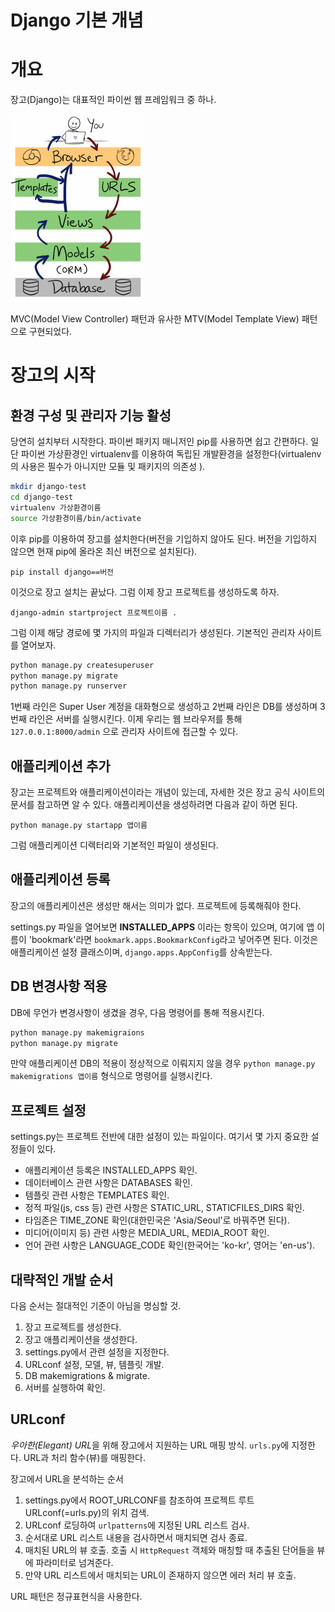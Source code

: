 # Django 기본 개념

# 개요
장고(Django)는 대표적인 파이썬 웹 프레임워크 중 하나.

![MTV](./img/django-mtv.png)

MVC(Model View Controller) 패턴과 유사한 MTV(Model Template View) 패턴으로 구현되었다.


# 장고의 시작

## 환경 구성 및 관리자 기능 활성
당연히 설치부터 시작한다. 파이썬 패키지 매니저인 pip를 사용하면 쉽고 간편하다.
일단 파이썬 가상환경인 virtualenv를 이용하여 독립된 개발환경을 설정한다(virtualenv의 사용은 필수가 아니지만 모듈 및 패키지의 의존성 ).
```bash
mkdir django-test
cd django-test
virtualenv 가상환경이름
source 가상환경이름/bin/activate
```
이후 pip를 이용하여 장고를 설치한다(버전을 기입하지 않아도 된다. 버전을 기입하지 않으면 현재 pip에 올라온 최신 버전으로 설치된다).

`pip install django==버전`

이것으로 장고 설치는 끝났다. 그럼 이제 장고 프로젝트를 생성하도록 하자.

`django-admin startproject 프로젝트이름 .`

그럼 이제 해당 경로에 몇 가지의 파일과 디렉터리가 생성된다.
기본적인 관리자 사이트를 열어보자.
```bash
python manage.py createsuperuser
python manage.py migrate
python manage.py runserver
```
1번째 라인은 Super User 계정을 대화형으로 생성하고
2번째 라인은 DB를 생성하며
3번째 라인은 서버를 실행시킨다. 이제 우리는 웹 브라우저를 통해 `127.0.0.1:8000/admin` 으로 관리자 사이트에 접근할 수 있다.

## 애플리케이션 추가
장고는 프로젝트와 애플리케이션이라는 개념이 있는데, 자세한 것은 장고 공식 사이트의 문서를 참고하면 알 수 있다.
애플리케이션을 생성하려면 다음과 같이 하면 된다.

`python manage.py startapp 앱이름`

그럼 애플리케이션 디렉터리와 기본적인 파일이 생성된다.

## 애플리케이션 등록
장고의 애플리케이션은 생성만 해서는 의미가 없다. 프로젝트에 등록해줘야 한다.

settings.py 파일을 열어보면 **INSTALLED_APPS** 이라는 항목이 있으며, 여기에 앱 이름이 'bookmark'라면 `bookmark.apps.BookmarkConfig`라고 넣어주면 된다. 이것은 애플리케이션 설정 클래스이며, `django.apps.AppConfig`를 상속받는다.

## DB 변경사항 적용
DB에 무언가 변경사항이 생겼을 경우, 다음 명령어를 통해 적용시킨다.
```bash
python manage.py makemigraions
python manage.py migrate
```
만약 애플리케이션 DB의 적용이 정상적으로 이뤄지지 않을 경우 `python manage.py makemigrations 앱이름` 형식으로 명령어를 실행시킨다.

## 프로젝트 설정
settings.py는 프로젝트 전반에 대한 설정이 있는 파일이다. 여기서 몇 가지 중요한 설정들이 있다.

- 애플리케이션 등록은 INSTALLED_APPS 확인.
- 데이터베이스 관련 사항은 DATABASES 확인.
- 템플릿 관련 사항은 TEMPLATES 확인.
- 정적 파일(js, css 등) 관련 사항은 STATIC_URL, STATICFILES_DIRS 확인.
- 타임존은 TIME_ZONE 확인(대한민국은 'Asia/Seoul'로 바꿔주면 된다).
- 미디어(이미지 등) 관련 사항은 MEDIA_URL, MEDIA_ROOT 확인.
- 언어 관련 사항은 LANGUAGE_CODE 확인(한국어는 'ko-kr', 영어는 'en-us').

## 대략적인 개발 순서
다음 순서는 절대적인 기준이 아님을 명심할 것.

1. 장고 프로젝트를 생성한다.
2. 장고 애플리케이션을 생성한다.
3. settings.py에서 관련 설정을 지정한다.
4. URLconf 설정, 모델, 뷰, 템플릿 개발.
5. DB makemigrations & migrate.
6. 서버를 실행하여 확인.

## URLconf
*우아한(Elegant) URL*을 위해 장고에서 지원하는 URL 매핑 방식. `urls.py`에 지정한다. URL과 처리 함수(뷰)를 매핑한다.

장고에서 URL을 분석하는 순서
1. settings.py에서 ROOT_URLCONF를 참조하여 프로젝트 루트 URLconf(=urls.py)의 위치 검색.
2. URLconf 로딩하여 `urlpatterns`에 지정된 URL 리스트 검사.
3. 순서대로 URL 리스트 내용을 검사하면서 매치되면 검사 종료.
4. 매치된 URL의 뷰 호출. 호출 시 `HttpRequest` 객체와 매칭할 때 추출된 단어들을 뷰에 파라미터로 넘겨준다.
5. 만약 URL 리스트에서 매치되는 URL이 존재하지 않으면 에러 처리 뷰 호출.

URL 패턴은 정규표현식을 사용한다.
